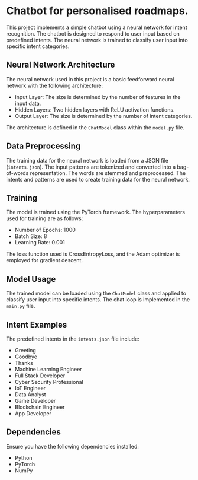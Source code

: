 # Chatbot for personalised roadmaps.

This project implements a simple chatbot using a neural network for intent recognition. The chatbot is designed to respond to user input based on predefined intents. The neural network is trained to classify user input into specific intent categories.

## Neural Network Architecture

The neural network used in this project is a basic feedforward neural network with the following architecture:

- Input Layer: The size is determined by the number of features in the input data.
- Hidden Layers: Two hidden layers with ReLU activation functions.
- Output Layer: The size is determined by the number of intent categories.

The architecture is defined in the `ChatModel` class within the `model.py` file.

## Data Preprocessing

The training data for the neural network is loaded from a JSON file (`intents.json`). The input patterns are tokenized and converted into a bag-of-words representation. The words are stemmed and preprocessed. The intents and patterns are used to create training data for the neural network.

## Training

The model is trained using the PyTorch framework. The hyperparameters used for training are as follows:

- Number of Epochs: 1000
- Batch Size: 8
- Learning Rate: 0.001

The loss function used is CrossEntropyLoss, and the Adam optimizer is employed for gradient descent.

## Model Usage

The trained model can be loaded using the `ChatModel` class and applied to classify user input into specific intents. The chat loop is implemented in the `main.py` file.

## Intent Examples

The predefined intents in the `intents.json` file include:

- Greeting
- Goodbye
- Thanks
- Machine Learning Engineer
- Full Stack Developer
- Cyber Security Professional
- IoT Engineer
- Data Analyst
- Game Developer
- Blockchain Engineer
- App Developer

## Dependencies

Ensure you have the following dependencies installed:

- Python
- PyTorch
- NumPy

